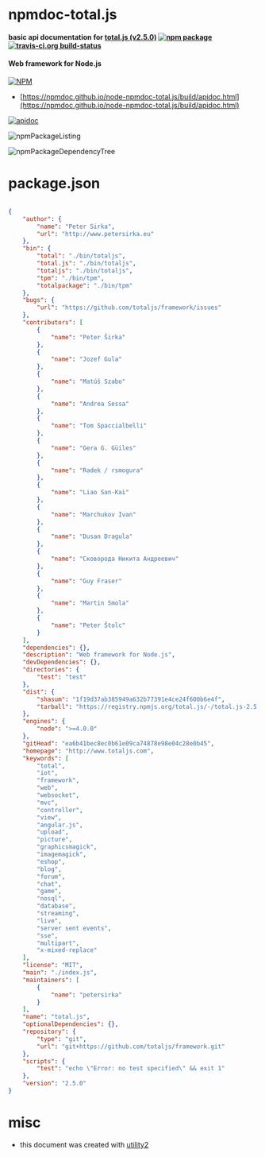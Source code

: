 # npmdoc-total.js

#### basic api documentation for  [total.js (v2.5.0)](http://www.totaljs.com)  [![npm package](https://img.shields.io/npm/v/npmdoc-total.js.svg?style=flat-square)](https://www.npmjs.org/package/npmdoc-total.js) [![travis-ci.org build-status](https://api.travis-ci.org/npmdoc/node-npmdoc-total.js.svg)](https://travis-ci.org/npmdoc/node-npmdoc-total.js)

#### Web framework for Node.js

[![NPM](https://nodei.co/npm/total.js.png?downloads=true&downloadRank=true&stars=true)](https://www.npmjs.com/package/total.js)

- [https://npmdoc.github.io/node-npmdoc-total.js/build/apidoc.html](https://npmdoc.github.io/node-npmdoc-total.js/build/apidoc.html)

[![apidoc](https://npmdoc.github.io/node-npmdoc-total.js/build/screenCapture.buildCi.browser.%252Ftmp%252Fbuild%252Fapidoc.html.png)](https://npmdoc.github.io/node-npmdoc-total.js/build/apidoc.html)

![npmPackageListing](https://npmdoc.github.io/node-npmdoc-total.js/build/screenCapture.npmPackageListing.svg)

![npmPackageDependencyTree](https://npmdoc.github.io/node-npmdoc-total.js/build/screenCapture.npmPackageDependencyTree.svg)



# package.json

```json

{
    "author": {
        "name": "Peter Sirka",
        "url": "http://www.petersirka.eu"
    },
    "bin": {
        "total": "./bin/totaljs",
        "total.js": "./bin/totaljs",
        "totaljs": "./bin/totaljs",
        "tpm": "./bin/tpm",
        "totalpackage": "./bin/tpm"
    },
    "bugs": {
        "url": "https://github.com/totaljs/framework/issues"
    },
    "contributors": [
        {
            "name": "Peter Širka"
        },
        {
            "name": "Jozef Gula"
        },
        {
            "name": "Matúš Szabo"
        },
        {
            "name": "Andrea Sessa"
        },
        {
            "name": "Tom Spaccialbelli"
        },
        {
            "name": "Gera G. Güiles"
        },
        {
            "name": "Radek / rsmogura"
        },
        {
            "name": "Liao San-Kai"
        },
        {
            "name": "Marchukov Ivan"
        },
        {
            "name": "Dusan Dragula"
        },
        {
            "name": "Сковорода Никита Андреевич"
        },
        {
            "name": "Guy Fraser"
        },
        {
            "name": "Martin Smola"
        },
        {
            "name": "Peter Štolc"
        }
    ],
    "dependencies": {},
    "description": "Web framework for Node.js",
    "devDependencies": {},
    "directories": {
        "test": "test"
    },
    "dist": {
        "shasum": "1f19d37ab385949a632b77391e4ce24f600b6e4f",
        "tarball": "https://registry.npmjs.org/total.js/-/total.js-2.5.0.tgz"
    },
    "engines": {
        "node": ">=4.0.0"
    },
    "gitHead": "ea6b41bec8ec0b61e09ca74878e98e04c28e0b45",
    "homepage": "http://www.totaljs.com",
    "keywords": [
        "total",
        "iot",
        "framework",
        "web",
        "websocket",
        "mvc",
        "controller",
        "view",
        "angular.js",
        "upload",
        "picture",
        "graphicsmagick",
        "imagemagick",
        "eshop",
        "blog",
        "forum",
        "chat",
        "game",
        "nosql",
        "database",
        "streaming",
        "live",
        "server sent events",
        "sse",
        "multipart",
        "x-mixed-replace"
    ],
    "license": "MIT",
    "main": "./index.js",
    "maintainers": [
        {
            "name": "petersirka"
        }
    ],
    "name": "total.js",
    "optionalDependencies": {},
    "repository": {
        "type": "git",
        "url": "git+https://github.com/totaljs/framework.git"
    },
    "scripts": {
        "test": "echo \"Error: no test specified\" && exit 1"
    },
    "version": "2.5.0"
}
```



# misc
- this document was created with [utility2](https://github.com/kaizhu256/node-utility2)
